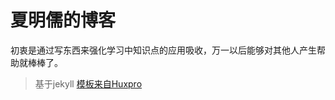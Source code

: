 # 夏明儒的博客
初衷是通过写东西来强化学习中知识点的应用吸收，万一以后能够对其他人产生帮助就棒棒了。
> 基于jekyll
 [模板来自Huxpro](https://github.com/Huxpro)
